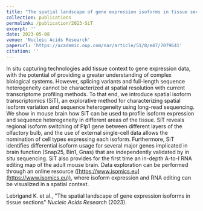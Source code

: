 ```yaml
---
title: "The spatial landscape of gene expression isoforms in tissue sections"
collection: publications
permalink: /publication/2023-SiT
excerpt: ''
date: 2023-05-08
venue: 'Nucleic Acids Research'
paperurl: 'https://academic.oup.com/nar/article/51/8/e47/7079641'
citation: ''
---
```


In situ capturing technologies add tissue context to gene expression data, with the potential of providing a greater understanding of complex biological systems. However, splicing variants and full-length sequence heterogeneity cannot be characterized at spatial resolution with current transcriptome profiling methods. To that end, we introduce spatial isoform transcriptomics (SiT), an explorative method for characterizing spatial isoform variation and sequence heterogeneity using long-read sequencing. We show in mouse brain how SiT can be used to profile isoform expression and sequence heterogeneity in different areas of the tissue. SiT reveals regional isoform switching of Plp1 gene between different layers of the olfactory bulb, and the use of external single-cell data allows the nomination of cell types expressing each isoform. Furthermore, SiT identifies differential isoform usage for several major genes implicated in brain function (Snap25, Bin1, Gnas) that are independently validated by in situ sequencing. SiT also provides for the first time an in-depth A-to-I RNA editing map of the adult mouse brain. Data exploration can be performed through an online resource ([https://www.isomics.eu](https://www.isomics.eu)), where isoform expression and RNA editing can be visualized in a spatial context.


Lebrigand K. et al., "The spatial landscape of gene expression isoforms in tissue sections" <i>Nucleic Acids Research</i> (2023).
